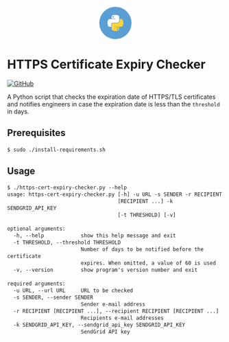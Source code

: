 <div align="center">
    <p>
        <img alt="Python Logo" src="img/circle-python.svg?sanitize=true" width="75" />
    </p>
</div>

# HTTPS Certificate Expiry Checker

[![GitHub](https://img.shields.io/github/license/wozorio/https-cert-expiry-checker)](https://github.com/wozorio/https-cert-expiry-checker/blob/master/LICENSE)

A Python script that checks the expiration date of HTTPS/TLS certificates and notifies engineers in case the expiration date is less than the `threshold` in days.

## Prerequisites

```bash
$ sudo ./install-requirements.sh
```

## Usage

```
$ ./https-cert-expiry-checker.py --help
usage: https-cert-expiry-checker.py [-h] -u URL -s SENDER -r RECIPIENT
                                    [RECIPIENT ...] -k SENDGRID_API_KEY
                                    [-t THRESHOLD] [-v]

optional arguments:
  -h, --help            show this help message and exit
  -t THRESHOLD, --threshold THRESHOLD
                        Number of days to be notified before the certificate
                        expires. When omitted, a value of 60 is used
  -v, --version         show program's version number and exit

required arguments:
  -u URL, --url URL     URL to be checked
  -s SENDER, --sender SENDER
                        Sender e-mail address
  -r RECIPIENT [RECIPIENT ...], --recipient RECIPIENT [RECIPIENT ...]
                        Recipients e-mail addresses
  -k SENDGRID_API_KEY, --sendgrid_api_key SENDGRID_API_KEY
                        SendGrid API key
```
